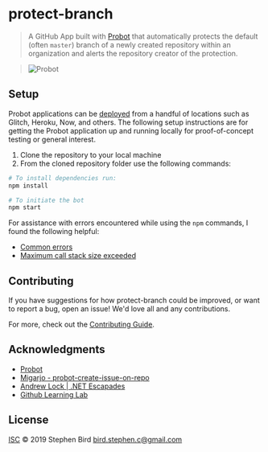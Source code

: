 # protect-branch

> A GitHub App built with [Probot](https://github.com/probot/probot) that automatically protects the default (often `master`) branch of a newly created repository within an organization and alerts the repository creator of the protection. 

>![Probot](https://avatars1.githubusercontent.com/u/26350515?s=280&v=4)

## Setup

Probot applications can be [deployed](https://probot.github.io/docs/deployment/) from a handful of locations such as Glitch, Heroku, Now, and others. The following setup instructions are for getting the Probot application up and running locally for proof-of-concept testing or general interest.

1. Clone the repository to your local machine
1. From the cloned repository folder use the following commands:

```sh
# To install dependencies run:
npm install

# To initiate the bot
npm start
```

For assistance with errors encountered while using the `npm` commands, I found the following helpful:

- [Common errors](https://docs.npmjs.com/common-errors)
- [Maximum call stack size exceeded](https://stackoverflow.com/a/51336567)

## Contributing

If you have suggestions for how protect-branch could be improved, or want to report a bug, open an issue! We'd love all and any contributions.

For more, check out the [Contributing Guide](CONTRIBUTING.md).

## Acknowledgments

- [Probot](https://probot.github.io/docs/)
- [Migarjo - probot-create-issue-on-repo](https://github.com/migarjo/probot-create-issue-on-repo-creation)
- [Andrew Lock | .NET Escapades](https://andrewlock.net/creating-my-first-github-app-with-probot-part-1-create-probot-app/)
- [Github Learning Lab](https://lab.github.com/githubtraining/getting-started-with-github-apps)


## License

[ISC](LICENSE) © 2019 Stephen Bird <bird.stephen.c@gmail.com>
